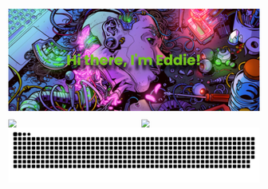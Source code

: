 ![](https://github.com/krombopulos-eddie/krombopulos-eddie/blob/main/banner.png)


<img align="left" width="47%" src="https://github-readme-stats.vercel.app/api?username=krombopulos-eddie&show_icons=true&theme=codeSTACKr" />

<img align="right" width="47%" src="https://github-readme-stats.vercel.app/api/top-langs/?username=krombopulos-eddie&layout=compact&theme=codeSTACKr" />



![](https://github.com/krombopulos-eddie/krombopulos-eddie/blob/output/github-contribution-grid-snake-dark.svg)

